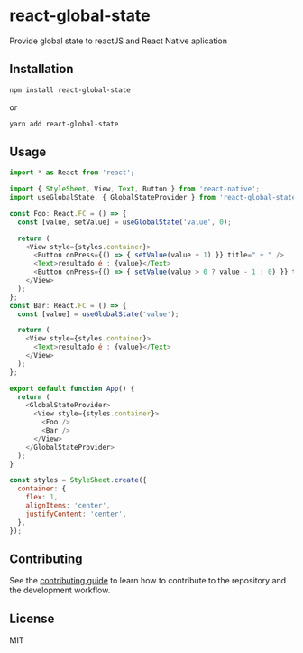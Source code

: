 # react-global-state

Provide global state to reactJS and React Native aplication

## Installation

```sh
npm install react-global-state
```
or

```sh
yarn add react-global-state
```

## Usage

```js
import * as React from 'react';

import { StyleSheet, View, Text, Button } from 'react-native';
import useGlobalState, { GlobalStateProvider } from 'react-global-state';

const Foo: React.FC = () => {
  const [value, setValue] = useGlobalState('value', 0);

  return (
    <View style={styles.container}>
      <Button onPress={() => { setValue(value + 1) }} title=" + " />
      <Text>resultado é : {value}</Text>
      <Button onPress={() => { setValue(value > 0 ? value - 1 : 0) }} title=" - " />
    </View>
  );
};
const Bar: React.FC = () => {
  const [value] = useGlobalState('value');

  return (
    <View style={styles.container}>
      <Text>resultado é : {value}</Text>
    </View>
  );
};

export default function App() {
  return (
    <GlobalStateProvider>
      <View style={styles.container}>
        <Foo />
        <Bar />
      </View>
    </GlobalStateProvider>
  );
}

const styles = StyleSheet.create({
  container: {
    flex: 1,
    alignItems: 'center',
    justifyContent: 'center',
  },
});

```

## Contributing

See the [contributing guide](CONTRIBUTING.md) to learn how to contribute to the repository and the development workflow.

## License

MIT
